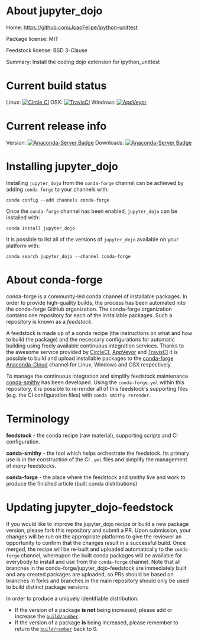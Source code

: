 About jupyter_dojo
==================

Home: https://github.com/JoaoFelipe/ipython-unittest

Package license: MIT

Feedstock license: BSD 3-Clause

Summary: Install the coding dojo extension for ipython_unittest



Current build status
====================

Linux: [![Circle CI](https://circleci.com/gh/conda-forge/jupyter_dojo-feedstock.svg?style=shield)](https://circleci.com/gh/conda-forge/jupyter_dojo-feedstock)
OSX: [![TravisCI](https://travis-ci.org/conda-forge/jupyter_dojo-feedstock.svg?branch=master)](https://travis-ci.org/conda-forge/jupyter_dojo-feedstock)
Windows: [![AppVeyor](https://ci.appveyor.com/api/projects/status/github/conda-forge/jupyter_dojo-feedstock?svg=True)](https://ci.appveyor.com/project/conda-forge/jupyter-dojo-feedstock/branch/master)

Current release info
====================
Version: [![Anaconda-Server Badge](https://anaconda.org/conda-forge/jupyter_dojo/badges/version.svg)](https://anaconda.org/conda-forge/jupyter_dojo)
Downloads: [![Anaconda-Server Badge](https://anaconda.org/conda-forge/jupyter_dojo/badges/downloads.svg)](https://anaconda.org/conda-forge/jupyter_dojo)

Installing jupyter_dojo
=======================

Installing `jupyter_dojo` from the `conda-forge` channel can be achieved by adding `conda-forge` to your channels with:

```
conda config --add channels conda-forge
```

Once the `conda-forge` channel has been enabled, `jupyter_dojo` can be installed with:

```
conda install jupyter_dojo
```

It is possible to list all of the versions of `jupyter_dojo` available on your platform with:

```
conda search jupyter_dojo --channel conda-forge
```


About conda-forge
=================

conda-forge is a community-led conda channel of installable packages.
In order to provide high-quality builds, the process has been automated into the
conda-forge GitHub organization. The conda-forge organization contains one repository
for each of the installable packages. Such a repository is known as a *feedstock*.

A feedstock is made up of a conda recipe (the instructions on what and how to build
the package) and the necessary configurations for automatic building using freely
available continuous integration services. Thanks to the awesome service provided by
[CircleCI](https://circleci.com/), [AppVeyor](http://www.appveyor.com/)
and [TravisCI](https://travis-ci.org/) it is possible to build and upload installable
packages to the [conda-forge](https://anaconda.org/conda-forge)
[Anaconda-Cloud](http://docs.anaconda.org/) channel for Linux, Windows and OSX respectively.

To manage the continuous integration and simplify feedstock maintenance
[conda-smithy](http://github.com/conda-forge/conda-smithy) has been developed.
Using the ``conda-forge.yml`` within this repository, it is possible to re-render all of
this feedstock's supporting files (e.g. the CI configuration files) with ``conda smithy rerender``.


Terminology
===========

**feedstock** - the conda recipe (raw material), supporting scripts and CI configuration.

**conda-smithy** - the tool which helps orchestrate the feedstock.
                   Its primary use is in the construction of the CI ``.yml`` files
                   and simplify the management of *many* feedstocks.

**conda-forge** - the place where the feedstock and smithy live and work to
                  produce the finished article (built conda distributions)


Updating jupyter_dojo-feedstock
===============================

If you would like to improve the jupyter_dojo recipe or build a new
package version, please fork this repository and submit a PR. Upon submission,
your changes will be run on the appropriate platforms to give the reviewer an
opportunity to confirm that the changes result in a successful build. Once
merged, the recipe will be re-built and uploaded automatically to the
`conda-forge` channel, whereupon the built conda packages will be available for
everybody to install and use from the `conda-forge` channel.
Note that all branches in the conda-forge/jupyter_dojo-feedstock are
immediately built and any created packages are uploaded, so PRs should be based
on branches in forks and branches in the main repository should only be used to
build distinct package versions.

In order to produce a uniquely identifiable distribution:
 * If the version of a package **is not** being increased, please add or increase
   the [``build/number``](http://conda.pydata.org/docs/building/meta-yaml.html#build-number-and-string).
 * If the version of a package **is** being increased, please remember to return
   the [``build/number``](http://conda.pydata.org/docs/building/meta-yaml.html#build-number-and-string)
   back to 0.
